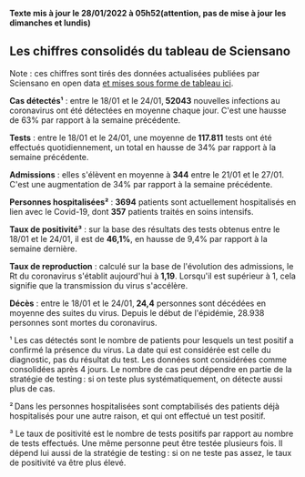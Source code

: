 <strong>Texte mis à jour le 28/01/2022 à 05h52(attention, pas de mise à jour les dimanches et lundis)</strong><h2>Les chiffres consolidés du tableau de Sciensano</h2><p>Note : ces chiffres sont tirés des données actualisées publiées par Sciensano en open data <a href='https://datastudio.google.com/embed/u/0/reporting/c14a5cfc-cab7-4812-848c-0369173148ab/page/ZwmOB_blank'>et mises sous forme de tableau ici</a>.<p><strong>Cas détectés¹</strong> : entre le 18/01 et le 24/01,<strong> 52043</strong> nouvelles infections au coronavirus ont été détectées en moyenne chaque jour. C'est une hausse de 63% par rapport à la semaine précédente.<p><strong>Tests</strong> : entre le 18/01 et le 24/01, une moyenne de<strong> 117.811</strong> tests ont été effectués quotidiennement, un total en hausse de 34% par rapport à la semaine précédente.<p><strong>Admissions</strong> : elles s'élèvent en moyenne à <strong> 344</strong> entre le 21/01 et le 27/01. C'est une augmentation de 34% par rapport à la semaine précédente.<p><strong>Personnes hospitalisées²</strong> : <strong>3694</strong> patients sont actuellement hospitalisés en lien avec le Covid-19, dont <strong>357</strong> patients traités en soins intensifs.<p><strong>Taux de positivité³</strong> : sur la base des résultats des tests obtenus entre le 18/01 et le 24/01, il est de <strong>46,1%</strong>, en hausse de 9,4% par rapport à la semaine dernière.<p><strong>Taux de reproduction</strong> : calculé sur la base de l'évolution des admissions, le Rt du coronavirus s'établit aujourd'hui à <strong>1,19</strong>. Lorsqu'il est supérieur à 1, cela signifie que la transmission du virus s'accélère.<p><strong>Décès</strong> : entre le 18/01 et le 24/01,<strong> 24,4</strong> personnes sont décédées en moyenne des suites du virus. Depuis le début de l'épidémie, 28.938 personnes sont mortes du coronavirus.<p>¹ Les cas détectés sont le nombre de patients pour lesquels un test positif a confirmé la présence du virus. La date qui est considérée est celle du diagnostic, pas du résultat du test. Les données sont considérées comme consolidées après 4 jours. Le nombre de cas peut dépendre en partie de la stratégie de testing : si on teste plus systématiquement, on détecte aussi plus de cas.<p>² Dans les personnes hospitalisées sont comptabilisés des patients déjà hospitalisés pour une autre raison, et qui ont effectué un test positif.<p>³ Le taux de positivité est le nombre de tests positifs par rapport au nombre de tests effectués. Une même personne peut être testée plusieurs fois. Il dépend lui aussi de la stratégie de testing : si on ne teste pas assez, le taux de positivité va être plus élevé.